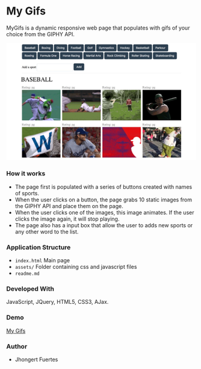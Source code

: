 # My Gifs
MyGifs is a dynamic responsive web page that populates with gifs of your choice from the GIPHY API.

![App image](https://github.com/Jhongert/GifTastic/blob/master/assets/images/app.jpeg?raw=true)

### How it works
- The page first is populated with a series of buttons created with names of sports.
- When the user clicks on a button, the page grabs 10 static images from the GIPHY API and place them on the page.
- When the user clicks one of the images, this image animates. If the user clicks the image again, it will stop playing.
- The page also has a input box that allow the user to adds new sports or any other word to the list.

### Application Structure
- `index.html` Main page
- `assets/` Folder containing css and javascript files
- `readme.md`

### Developed With
JavaScript, JQuery, HTML5, CSS3, AJax.

### Demo
 [My Gifs](https://jhongert.github.io/MyGifs/)

### Author
- Jhongert Fuertes
